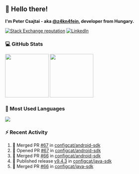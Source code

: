 ## 👋 Hello there!

**I'm Peter Csajtai - aka [@z4kn4fein](https://github.com/z4kn4fein), developer from Hungary.**

[![Stack Exchange reputation](https://img.shields.io/stackexchange/stackoverflow/r/8700582?color=orange&label=reputation&logo=stackoverflow&style=for-the-badge)](https://stackoverflow.com/users/8700582)
[![LinkedIn](https://img.shields.io/badge/linkedin-%230077B5.svg?style=for-the-badge&logo=linkedin&logoColor=white)](https://www.linkedin.com/in/csajtai-p%C3%A9ter-45395341/)

### 💻 GitHub Stats

<div>
  <img height="140px" src="https://github-readme-stats-pcsajtai.vercel.app/api?username=z4kn4fein&show_icons=true&hide_border=true&count_private=true&custom_title=Stats&theme=dracula&line_height=24&hide_title=true">
  <img height="140px" src="https://streak-stats.demolab.com?user=z4kn4fein&theme=dracula&hide_border=true">
  
</div>

### :toolbox: Most Used Languages

<img src="https://github-readme-stats-pcsajtai.vercel.app/api/top-langs/?username=z4kn4fein&theme=dracula&hide_border=true&layout=compact&langs_count=8&hide_title=true">

### :zap: Recent Activity

<!--START_SECTION:activity-->
1. 🎉 Merged PR [#67](https://github.com/configcat/android-sdk/pull/67) in [configcat/android-sdk](https://github.com/configcat/android-sdk)
2. 💪 Opened PR [#67](https://github.com/configcat/android-sdk/pull/67) in [configcat/android-sdk](https://github.com/configcat/android-sdk)
3. 🎉 Merged PR [#66](https://github.com/configcat/android-sdk/pull/66) in [configcat/android-sdk](https://github.com/configcat/android-sdk)
4. 🚀 Published release [v9.4.3](https://github.com/configcat/java-sdk/releases/tag/v9.4.3) in [configcat/java-sdk](https://github.com/configcat/java-sdk)
5. 🎉 Merged PR [#66](https://github.com/configcat/java-sdk/pull/66) in [configcat/java-sdk](https://github.com/configcat/java-sdk)
<!--END_SECTION:activity-->
